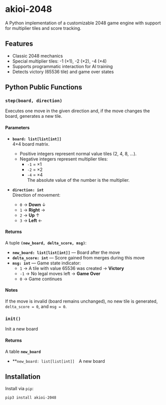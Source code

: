 # akioi-2048


A Python implementation of a customizable 2048 game engine with support for multiplier tiles and score tracking.

## Features

- Classic 2048 mechanics
- Special multiplier tiles: -1 (×1), -2 (×2), -4 (×4)
- Supports programmatic interaction for AI training
- Detects victory (65536 tile) and game over states

## Python Public Functions

### `step(board, direction)`

Executes one move in the given direction and, if the move changes the board, generates a new tile.

#### Parameters

- **`board: list[list[int]]`**  
  4×4 board matrix.  
  - Positive integers represent normal value tiles (2, 4, 8, …).  
  - Negative integers represent multiplier tiles:  
    - `-1` = ×1  
    - `-2` = ×2  
    - `-4` = ×4  
    The absolute value of the number is the multiplier.

- **`direction: int`**  
  Direction of movement:  
  - `0` → **Down** ↓  
  - `1` → **Right** →  
  - `2` → **Up** ↑  
  - `3` → **Left** ←  

#### Returns

A tuple **`(new_board, delta_score, msg)`**:

- **`new_board: list[list[int]]`** — Board after the move  
- **`delta_score: int`** — Score gained from merges during this move  
- **`msg: int`** — Game state indicator:
  - `1` → A tile with value 65536 was created → **Victory**
  - `-1` → No legal moves left → **Game Over**
  - `0` → Game continues

#### Notes

If the move is invalid (board remains unchanged), no new tile is generated, `delta_score = 0`, and `msg = 0`.

### `init()`
Init a new board
#### Returns
A table **`new_board`**  
- **`new_board: list[list[int]]` A new board

## Installation

Install via `pip`:

```bash
pip3 install akioi-2048
````
